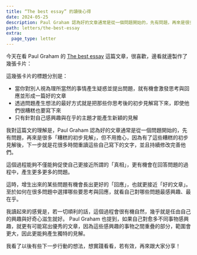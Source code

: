```yaml
---
title: “The best essay” 的讀後心得
date: 2024-05-25
description: Paul Graham 認為好的文章通常是從一個問題開始的，先有問題，再來是很多「糟糕的初步見解」，但不用擔心，因為有了這些糟糕的初步見解後，下一步就是花很多時間重讀這些自己寫下的文字，並且持續修改完善他們。這個過程能夠不僅能夠促使自己更接近所謂的「真相」，更有機會在回答問題的過程中，產生更多更多的問題。
path: letters/the-best-essay
extra:
  page_type: letter
---
```


今天在看 Paul Graham 的 [The best essay](https://paulgraham.com/best.html) 這篇文章，很喜歡，邊看就邊製作了幾張卡片：

這幾張卡片的標題分別是：

- 當你對別人視為理所當然的事情產生疑惑並提出問題，就有機會激發思考與回應並形成一篇好的文章
- 透過問題產生想法的最好方式就是把那些你思考後的初步見解寫下來，即使他們很糟糕也要寫下來
- 只有針對自己感興趣與在乎的主題才能產生新穎的見解

我對這篇文的理解是，Paul Graham 認為好的文章通常是從一個問題開始的，先有問題，再來是很多「糟糕的初步見解」，但不用擔心，因為有了這些糟糕的初步見解後，下一步就是花很多時間重讀這些自己寫下的文字，並且持續修改完善他們。

這個過程能夠不僅能夠促使自己更接近所謂的「真相」，更有機會在回答問題的過程中，產生更多更多的問題。

這時，增生出來的某些問題有機會長出更好的「回應」，也就更接近「好的文章」。至於如何在很多問題中選擇哪些要思考與回應，就看自己對哪些問題最感興趣、最在乎。

我讀起來的感覺是，若一切順利的話，這個過程會很有機自然，幾乎就是任由自己的興趣與好奇心滋生就好。 Paul Graham 也提到，如果自己對愈多不同事物感興趣，就更有可能寫出優秀的文章，因為這些感興趣的事物之間重疊的部分，範圍會更大，因此更能夠產生獨特的見解。

我看了以後有些下一步行動的想法，想實踐看看，若有效，再來跟大家分享！